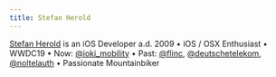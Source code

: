 ```yaml
---
title: Stefan Herold
---
```


[Stefan Herold][twitter] is an iOS Developer a.d. 2009 • iOS / OSX Enthusiast • WWDC19 • Now: [@ioki_mobility][ioki_mobility] • Past: [@flinc][flinc], [@deutschetelekom][deutschetelekom], [@noltelauth][noltelauth] • Passionate Mountainbiker

[twitter]: https://twitter.com/Blackjacxxx
[ioki_mobility]: https://twitter.com/ioki_mobility
[flinc]: https://twitter.com/flinc
[deutschetelekom]: https://twitter.com/deutschetelekom
[noltelauth]: https://twitter.com/noltelauth